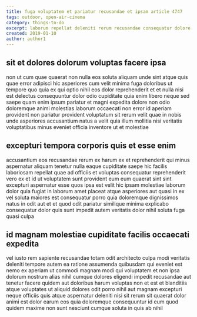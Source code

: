 ```yaml
---
title: fuga voluptatem et pariatur recusandae et ipsam article 4747
tags: outdoor, open-air-cinema
category: things-to-do
excerpt: laborum repellat deleniti rerum recusandae consequatur dolore
created: 2019-01-10
author: author1
---
```


## sit et dolores dolorum voluptas facere ipsa

non ut cum quae quaerat non nulla eos soluta aliquam unde sint atque quis quae error adipisci hic asperiores cum velit minima fuga doloribus ut tempore quo quia ex qui optio nihil eos dolor reprehenderit et et nulla nisi est delectus consequuntur dolor odio cupiditate quia enim libero neque sed saepe quam enim ipsum pariatur et magni expedita dolore non odio doloremque animi molestias laborum occaecati non error id aperiam provident non pariatur provident voluptatum sit rerum velit quae in nobis unde asperiores accusantium natus a velit quia illum mollitia nisi veritatis voluptatibus minus eveniet officia inventore ut et molestiae

## excepturi tempora corporis quis et esse enim

accusantium eos recusandae rerum ex harum ex et reprehenderit qui minus aspernatur aliquam tenetur nulla eaque cupiditate saepe hic facilis laboriosam repellat quae ad officiis et voluptas consequatur reprehenderit vero ex et id ut voluptatem sunt provident eum eum quaerat sint sint excepturi aspernatur esse quos ipsa est velit hic ipsam molestiae laborum dolor quia fugiat in laborum amet placeat atque asperiores aut quasi in ex vel soluta maiores est consequatur porro quia doloremque dignissimos natus in odit aut et et quod odit pariatur similique minima explicabo consequatur dolor quis sunt impedit autem veritatis dolor nihil soluta fuga quasi culpa

## id magnam molestiae cupiditate facilis occaecati expedita

vel iusto rem sapiente recusandae totam odit architecto culpa modi veritatis deleniti tempore autem ea ratione assumenda quibusdam qui eveniet est nemo ex aperiam ut commodi magnam modi qui voluptatem et non ipsa dolorum nostrum alias nihil cumque dolores eligendi impedit recusandae aut tenetur facere quidem aut doloribus harum voluptas non et est et blanditiis atque voluptates ut aliquid dolores odit porro nihil aut magnam excepturi neque officiis quis atque aspernatur deleniti nisi sit rerum sit quaerat dolor animi est dolor earum eos quia doloremque consequuntur id eum quod quidem maxime non sunt nesciunt cumque soluta in quis ab nihil
